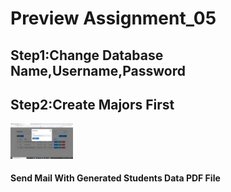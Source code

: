<h1>Preview Assignment_05</h1>
<h2>Step1:Change Database Name,Username,Password</h2>
<h2>Step2:Create Majors First</h2>
<img src="./img/sendmail.png" width=100px/>
<h4>Send Mail With Generated Students Data PDF File</h4>

